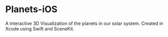 # Planets-iOS

A interactive 3D Visualization of the planets in our solar system. Created in Xcode using Swift and SceneKit.
